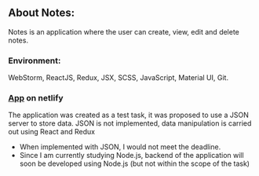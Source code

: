## About Notes:
Notes is an application where the user can create, view, edit and delete notes.
### Environment:
WebStorm, ReactJS, Redux, JSX, SCSS, JavaScript, Material UI, Git.

### [App](https://6239c4ce79c92d66a5dab574--fluffy-alfajores-71ec77.netlify.app/) on netlify
The application was created as a test task, it was proposed to use a JSON server to store data.
JSON is not implemented, data manipulation is carried out using React and Redux    

* When implemented with JSON, I would not meet the deadline.
* Since I am currently studying Node.js, backend of the application will soon be developed using Node.js (but not within the scope of the task)